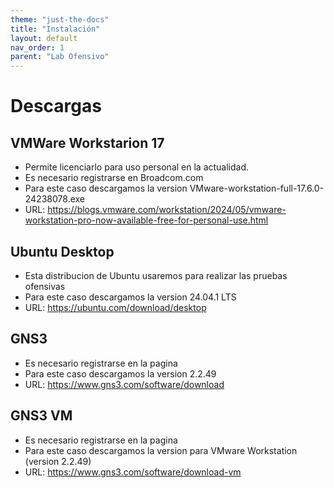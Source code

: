```yaml
---
theme: "just-the-docs"
title: "Instalación"
layout: default
nav_order: 1
parent: "Lab Ofensivo" 
---
```

# Descargas
## VMWare Workstarion 17
* Permite licenciarlo para uso personal en la actualidad.
* Es necesario registrarse en Broadcom.com
* Para este caso descargamos la version VMware-workstation-full-17.6.0-24238078.exe
* URL: https://blogs.vmware.com/workstation/2024/05/vmware-workstation-pro-now-available-free-for-personal-use.html

## Ubuntu Desktop
* Esta distribucion de Ubuntu usaremos para realizar las pruebas ofensivas
* Para este caso descargamos la version 24.04.1 LTS
* URL: https://ubuntu.com/download/desktop

## GNS3
* Es necesario registrarse en la pagina
* Para este caso descargamos la version 2.2.49
* URL: https://www.gns3.com/software/download

## GNS3 VM
* Es necesario registrarse en la pagina
* Para este caso descargamos la version para VMware Workstation (version 2.2.49)
* URL: https://www.gns3.com/software/download-vm
